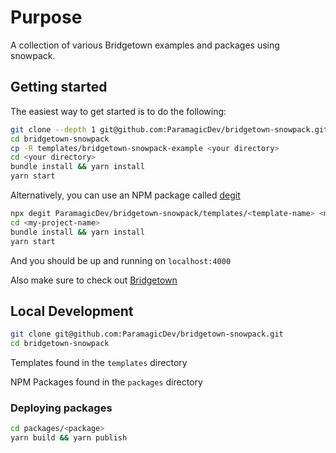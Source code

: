 # Purpose

A collection of various Bridgetown examples and packages using snowpack.

## Getting started

The easiest way to get started is to do the following:

```bash
git clone --depth 1 git@github.com:ParamagicDev/bridgetown-snowpack.git
cd bridgetown-snowpack
cp -R templates/bridgetown-snowpack-example <your directory>
cd <your directory>
bundle install && yarn install
yarn start
```

Alternatively, you can use an NPM package called [degit](https://www.npmjs.com/package/degit)

```bash
npx degit ParamagicDev/bridgetown-snowpack/templates/<template-name> <my-project-name>
cd <my-project-name>
bundle install && yarn install
yarn start
```

And you should be up and running on `localhost:4000`

Also make sure to check out [Bridgetown](https://bridgetownrb.com)

## Local Development

```bash
git clone git@github.com:ParamagicDev/bridgetown-snowpack.git
cd bridgetown-snowpack
```

Templates found in the `templates` directory

NPM Packages found in the `packages` directory

### Deploying packages

```bash
cd packages/<package>
yarn build && yarn publish
```
